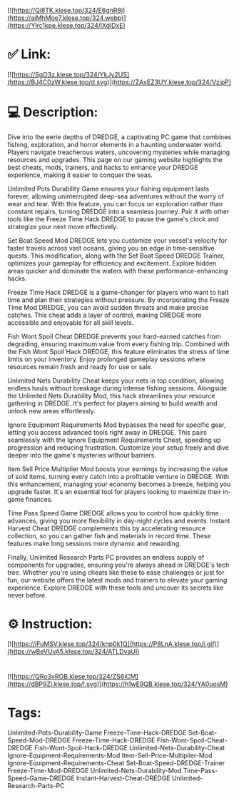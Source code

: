 [![https://Qi8TK.klese.top/324/E6gnR8i](https://aiMhMoe7.klese.top/324.webp)](https://Ylrc1kpe.klese.top/324/lXdiDxE)
# ✅ Link:
[![https://SgO3z.klese.top/324/YkJy2US](https://BJ4C0zW.klese.top/d.svg)](https://ZAxEZ3UY.klese.top/324/VzipP)
# 💻 Description:
Dive into the eerie depths of DREDGE, a captivating PC game that combines fishing, exploration, and horror elements in a haunting underwater world. Players navigate treacherous waters, uncovering mysteries while managing resources and upgrades. This page on our gaming website highlights the best cheats, mods, trainers, and hacks to enhance your DREDGE experience, making it easier to conquer the seas.



Unlimited Pots Durability Game ensures your fishing equipment lasts forever, allowing uninterrupted deep-sea adventures without the worry of wear and tear. With this feature, you can focus on exploration rather than constant repairs, turning DREDGE into a seamless journey. Pair it with other tools like the Freeze Time Hack DREDGE to pause the game's clock and strategize your next move effectively.



Set Boat Speed Mod DREDGE lets you customize your vessel's velocity for faster travels across vast oceans, giving you an edge in time-sensitive quests. This modification, along with the Set Boat Speed DREDGE Trainer, optimizes your gameplay for efficiency and excitement. Explore hidden areas quicker and dominate the waters with these performance-enhancing hacks.



Freeze Time Hack DREDGE is a game-changer for players who want to halt time and plan their strategies without pressure. By incorporating the Freeze Time Mod DREDGE, you can avoid sudden threats and make precise catches. This cheat adds a layer of control, making DREDGE more accessible and enjoyable for all skill levels.



Fish Wont Spoil Cheat DREDGE prevents your hard-earned catches from degrading, ensuring maximum value from every fishing trip. Combined with the Fish Wont Spoil Hack DREDGE, this feature eliminates the stress of time limits on your inventory. Enjoy prolonged gameplay sessions where resources remain fresh and ready for use or sale.



Unlimited Nets Durability Cheat keeps your nets in top condition, allowing endless hauls without breakage during intense fishing sessions. Alongside the Unlimited Nets Durability Mod, this hack streamlines your resource gathering in DREDGE. It's perfect for players aiming to build wealth and unlock new areas effortlessly.



Ignore Equipment Requirements Mod bypasses the need for specific gear, letting you access advanced tools right away in DREDGE. This pairs seamlessly with the Ignore Equipment Requirements Cheat, speeding up progression and reducing frustration. Customize your setup freely and dive deeper into the game's mysteries without barriers.



Item Sell Price Multiplier Mod boosts your earnings by increasing the value of sold items, turning every catch into a profitable venture in DREDGE. With this enhancement, managing your economy becomes a breeze, helping you upgrade faster. It's an essential tool for players looking to maximize their in-game finances.



Time Pass Speed Game DREDGE allows you to control how quickly time advances, giving you more flexibility in day-night cycles and events. Instant Harvest Cheat DREDGE complements this by accelerating resource collection, so you can gather fish and materials in record time. These features make long sessions more dynamic and rewarding.



Finally, Unlimited Research Parts PC provides an endless supply of components for upgrades, ensuring you're always ahead in DREDGE's tech tree. Whether you're using cheats like these to ease challenges or just for fun, our website offers the latest mods and trainers to elevate your gaming experience. Explore DREDGE with these tools and uncover its secrets like never before.

# ⚙️ Instruction:
[![https://iFuMSV.klese.top/324/knp0k1Q](https://P8LnA.klese.top/i.gif)](https://wBeVUvA5.klese.top/324/ATLDvaUI)
#
[![https://QRo3vROB.klese.top/324/ZS6iCM](https://dBP9Zj.klese.top/l.svg)](https://h1wE9QB.klese.top/324/YA0uosM)
# Tags:
Unlimited-Pots-Durability-Game Freeze-Time-Hack-DREDGE Set-Boat-Speed-Mod-DREDGE Freeze-Time-Hack-DREDGE Fish-Wont-Spoil-Cheat-DREDGE Fish-Wont-Spoil-Hack-DREDGE Unlimited-Nets-Durability-Cheat Ignore-Equipment-Requirements-Mod Item-Sell-Price-Multiplier-Mod Ignore-Equipment-Requirements-Cheat Set-Boat-Speed-DREDGE-Trainer Freeze-Time-Mod-DREDGE Unlimited-Nets-Durability-Mod Time-Pass-Speed-Game-DREDGE Instant-Harvest-Cheat-DREDGE Unlimited-Research-Parts-PC






